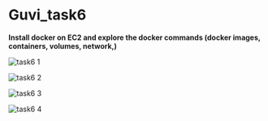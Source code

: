 # Guvi_task6

**Install docker on EC2 and explore the docker commands (docker images, containers, volumes, network,)**

![task6 1](https://github.com/suganyaanbalagan123/Guvi_task6/assets/133192593/de8ef014-302a-44d0-84d0-7fa138d4b5c2)

![task6 2](https://github.com/suganyaanbalagan123/Guvi_task6/assets/133192593/541c009e-6a3f-4d71-a8d3-c18ab7b33b64)

![task6 3](https://github.com/suganyaanbalagan123/Guvi_task6/assets/133192593/df15a2aa-d4c1-4a71-8a14-717fa2e205d3)


![task6 4](https://github.com/suganyaanbalagan123/Guvi_task6/assets/133192593/31c1609b-d55d-438b-a164-7ff10baa7ed0)
